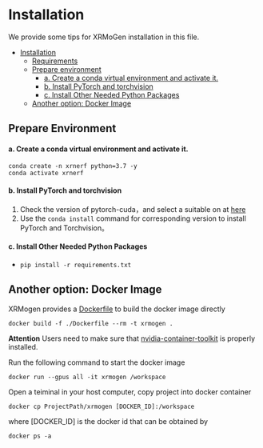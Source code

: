 # Installation


<!-- TOC -->

We provide some tips for XRMoGen installation in this file.


- [Installation](#installation)
  - [Requirements](#requirements)
  - [Prepare environment](#prepare-environment)
      - [a. Create a conda virtual environment and activate it.](#a-create-a-conda-virtual-environment-and-activate-it)
      - [b. Install PyTorch and torchvision](#b-install-pytorch-and-torchvision)
      - [c. Install Other Needed Python Packages](#c-install-other-needed-python-packages)
  - [Another option: Docker Image](#another-option-docker-image)


<!-- TOC -->
<!-- 
## 安装依赖包

- Linux
- Python 3.7+
- PyTorch 1.6+
- CUDA 10.0+
- GCC 7.5+
- build-essential: Install by `apt-get install -y build-essential git ninja-build ffmpeg libsm6 libxext6 libgl1`
- [mmcv-full](https://github.com/open-mmlab/mmcv)
- Numpy
- ffmpeg
- [opencv-python 3+](https://github.com/dmlc/decord): 可通过 `pip install opencv-python>=3` 安装
- [imageio](https://github.com/dmlc/decord): 可通过 `pip install imageio` 安装
- [scikit-image](https://github.com/dmlc/decord): 可通过 `pip install scikit-image` 安装
- [spconv](https://github.com/dmlc/decord): 从支持的版本中选择跟你本地cuda版本一致的安装, 比如 `pip install spconv-cu113`
- [pytorch3d](https://github.com/dmlc/decord): 可通过 `pip install "git+https://github.com/facebookresearch/pytorch3d.git@stable"` 安装
 -->


## Prepare Environment
<!-- 
#### a. 安装系统依赖库.

```shell
sudo apt install libgl-dev freeglut3-dev build-essential git ninja-build ffmpeg libsm6 libxext6 libgl1
``` -->

#### a. Create a conda virtual environment and activate it.

```shell
conda create -n xrnerf python=3.7 -y
conda activate xrnerf
```

#### b. Install PyTorch and torchvision

1. Check the version of pytorch-cuda，and select a suitable on at [here](https://pytorch.org/get-started/previous-versions/) 
2. Use the  `conda install` command for corresponding version to install PyTorch and Torchvision。

#### c.  Install Other Needed Python Packages
* ```pip install -r requirements.txt```
<!-- * 根据[官方说明](https://mmcv.readthedocs.io/en/latest/get_started/installation.html)，安装 ```mmcv-full```
* 安装 ```spconv```, 比如 ```pip install spconv-cu111```. 值得注意的是只有部分cuda版本是支持的, 具体请查看 [官方说明](https://github.com/traveller59/spconv)
* 通过 ```pip install "git+https://github.com/facebookresearch/pytorch3d.git@stable"``` 安装 ```pytorch3d```
* 通过 ```pip install git+https://github.com/NVlabs/tiny-cuda-nn/#subdirectory=bindings/torch``` 安装 ```tcnn``` 
* 查看[官方说明](https://github.com/creiser/kilonerf#option-b-build-cuda-extension-yourself) 安装 ```kilo-cuda``` -->
  
<!-- #### e. 安装cuda扩展
* 为了支持instant-ngp算法，需要编译安装cuda扩展 ```raymarch```, 查看[具体教程](../../extensions/ngp_raymarch/README.md) -->


## Another option: Docker Image

XRMogen provides a [Dockerfile](../../Dockerfile) to build the docker image directly

```shell
docker build -f ./Dockerfile --rm -t xrmogen .
```

**Attention** Users need to make sure that  [nvidia-container-toolkit](https://docs.nvidia.com/datacenter/cloud-native/container-toolkit/install-guide.html#docker) is properly installed.

Run the following command to start the docker image
```shell
docker run --gpus all -it xrmogen /workspace
```
Open a teiminal in your host computer, copy project into docker container
```shell
docker cp ProjectPath/xrmogen [DOCKER_ID]:/workspace
```
where [DOCKER_ID] is the docker id that can be obtained by
```
docker ps -a
```
  
<!-- ## 安装验证

为了验证 XRNerf 和所需的依赖包是否已经安装成功，可以运行单元测试模块

```shell
coverage run --source xrnerf/models -m pytest -s test/models && coverage report -m
```

注意，运行单元测试模块前需要额外安装 ```coverage``` 和 ```pytest``` 
```
pip install coverage pytest -i https://pypi.tuna.tsinghua.edu.cn/simple
``` -->

